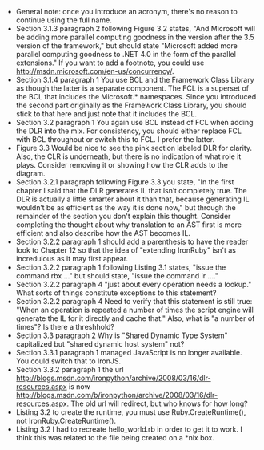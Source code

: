 * General note: once you introduce an acronym, there's no reason to continue using the full name.
* Section 3.1.3 paragraph 2 following Figure 3.2 states, "And Microsoft will be adding more parallel computing goodness in the version after the 3.5 version of the framework," but should state "Microsoft added more parallel computing goodness to .NET 4.0 in the form of the parallel extensions." If you want to add a footnote, you could use http://msdn.microsoft.com/en-us/concurrency/.
* Section 3.1.4 paragraph 1 You use BCL and the Framework Class Library as though the latter is a separate component. The FCL is a superset of the BCL that includes the Microsoft.* namespaces. Since you introduced the second part originally as the Framework Class Library, you should stick to that here and just note that it includes the BCL.
* Section 3.2 paragraph 1 You again use BCL instead of FCL when adding the DLR into the mix. For consistency, you should either replace FCL with BCL throughout or switch this to FCL. I prefer the latter.
* Figure 3.3 Would be nice to see the pink section labeled DLR for clarity. Also, the CLR is underneath, but there is no indication of what role it plays. Consider removing it or showing how the CLR adds to the diagram.
* Section 3.2.1 paragraph following Figure 3.3 you state, "In the first chapter I said that the DLR generates IL that isn’t completely true. The DLR is actually a little smarter about it than that, because generating IL wouldn’t be as efficient as the way it is done now," but through the remainder of the section you don't explain this thought. Consider completing the thought about why translation to an AST first is more efficient and also describe how the AST becomes IL.
* Section 3.2.2 paragraph 1 should add a parenthesis to have the reader look to Chapter 12 so that the idea of "extending IronRuby" isn't as incredulous as it may first appear.
* Section 3.2.2 paragraph 1 following Listing 3.1 states, "issue the command rbx ..." but should state, "issue the command ir ...."
* Section 3.2.2 paragraph 4 "just about every operation needs a lookup." What sorts of things constitute exceptions to this statement?
* Section 3.2.2 paragraph 4 Need to verify that this statement is still true: "When an operation is repeated a number of times the script engine will generate the IL for it directly and cache that." Also, what is "a number of times"? Is there a threshhold?
* Section 3.3 paragraph 2 Why is "Shared Dynamic Type System" capitalized but "shared dynamic host system" not?
* Section 3.3.1 paragraph 1 managed JavaScript is no longer available. You could switch that to IronJS.
* Section 3.3.2 paragraph 1 the url http://blogs.msdn.com/ironpython/archive/2008/03/16/dlr-resources.aspx is now http://blogs.msdn.com/b/ironpython/archive/2008/03/16/dlr-resources.aspx. The old url will redirect, but who knows for how long?
* Listing 3.2 to create the runtime, you must use Ruby.CreateRuntime(), not IronRuby.CreateRuntime().
* Listing 3.2 I had to recreate hello_world.rb in order to get it to work. I think this was related to the file being created on a *nix box.

